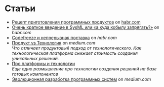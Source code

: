 # Статьи

- [Рецепт приготовления программных продуктов](Рецепт%20приготовления%20программных%20продуктов.md) on [habr.com](https://habr.com/ru/post/700042/)
- [Очень краткое введение в SysML или «а куда кобылу запрягать?»](https://habr.com/ru/post/542606/)  on *habr.com*
- [Codefreeze и непрерывная поставка](https://habr.com/ru/company/solarsecurity/blog/307880/) on *habr.com*
- [Продукт vs Технология](https://medium.com/@ganouver/антипродуктовый-подход-74dfeb4c6a3a) on *medium.com*<br/> *Что отличает продуктовый подход от технологического. Как технологическая платформа снижает стоимость создания уникальных решений.*
- [Про платформы и технологии](https://medium.com/@ganouver/про-платформы-и-технологии-edeb3135039d) <br /> *Еще одно размышление про технологии создания решений на базе готовых компонентов*
- [Эволюционная разработка программных систем](https://medium.com/@ganouver/%D1%8D%D0%B2%D0%BE%D0%BB%D1%8E%D1%86%D0%B8%D0%BE%D0%BD%D0%BD%D0%B0%D1%8F-%D1%80%D0%B0%D0%B7%D1%80%D0%B0%D0%B1%D0%BE%D1%82%D0%BA%D0%B0-%D0%BF%D1%80%D0%BE%D0%B3%D1%80%D0%B0%D0%BC%D0%BC%D0%BD%D1%8B%D1%85-%D1%81%D0%B8%D1%81%D1%82%D0%B5%D0%BC-5b84347b5bc) on *medium.com*